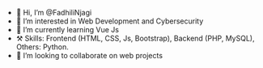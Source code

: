 - 👋 Hi, I’m @FadhiliNjagi
- 👀 I’m interested in Web Development and Cybersecurity
- 🌱 I’m currently learning Vue Js
- ⚒  Skills: Frontend (HTML, CSS, Js, Bootstrap), Backend (PHP, MySQL), Others: Python.
- 💞️ I’m looking to collaborate on web projects 
<!-- - 📫 How to reach me ... --->

<!---
FadhiliNjagi/FadhiliNjagi is a ✨ special ✨ repository because its `README.md` (this file) appears on your GitHub profile.
You can click the Preview link to take a look at your changes.
--->

